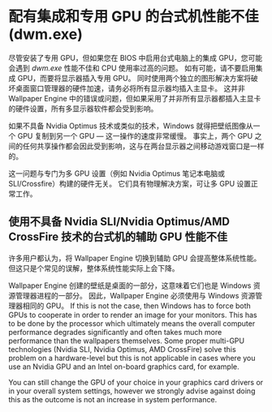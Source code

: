# 配有集成和专用 GPU 的台式机性能不佳 (dwm.exe)

尽管安装了专用 GPU，但如果您在 BIOS 中启用台式电脑上的集成 GPU，您可能会遇到 *dwm.exe* 性能不佳和 CPU 使用率过高的问题。 如有可能，请不要启用集成 GPU，而要将显示器插入专用 GPU。 同时使用两个独立的图形解决方案将破坏桌面窗口管理器的硬件加速，请务必将所有显示器均插入主显卡。 这并非 Wallpaper Engine 中的错误或问题，但如果采用了并非所有显示器都插入主显卡的硬件设置，所有多显示器软件都会受到影响。

如果不具备 Nvidia Optimus 技术或类似的技术，Windows 就得把壁纸图像从一个 GPU 复制到另一个 GPU — 这一操作的速度非常缓慢。 事实上，两个 GPU 之间的任何共享操作都会因此受到影响，这与在两台显示器之间移动游戏窗口是一样的。

这一问题与专门为多 GPU 设置（例如 Nvidia Optimus 笔记本电脑或 SLI/Crossfire）构建的硬件无关。 它们具有物理解决方案，可让多 GPU 设置正常工作。

## 使用不具备 Nvidia SLI/Nvidia Optimus/AMD CrossFire 技术的台式机的辅助 GPU 性能不佳

许多用户都认为，将 Wallpaper Engine 切换到辅助 GPU 会提高整体系统性能。 但这只是个常见的误解，整体系统性能实际上会下降。

Wallpaper Engine 创建的壁纸是桌面的一部分，这意味着它们也是 Windows 资源管理器进程的一部分。 因此，Wallpaper Engine 必须使用与 Windows 资源管理器相同的 GPU。 If this is not the case, then Windows has to force both GPUs to cooperate in order to render an image for your monitors. This has to be done by the processor which ultimately means the overall computer performance degrades significantly and often takes much more performance than the wallpapers themselves. Some proper multi-GPU technologies (Nvidia SLI, Nvidia Optimus, AMD CrossFire) solve this problem on a hardware-level but this is not applicable in cases where you use an Nvidia GPU and an Intel on-board graphics card, for example.

You can still change the GPU of your choice in your graphics card drivers or in your overall system settings, however we strongly advise against doing this as the outcome is not an increase in system performance.